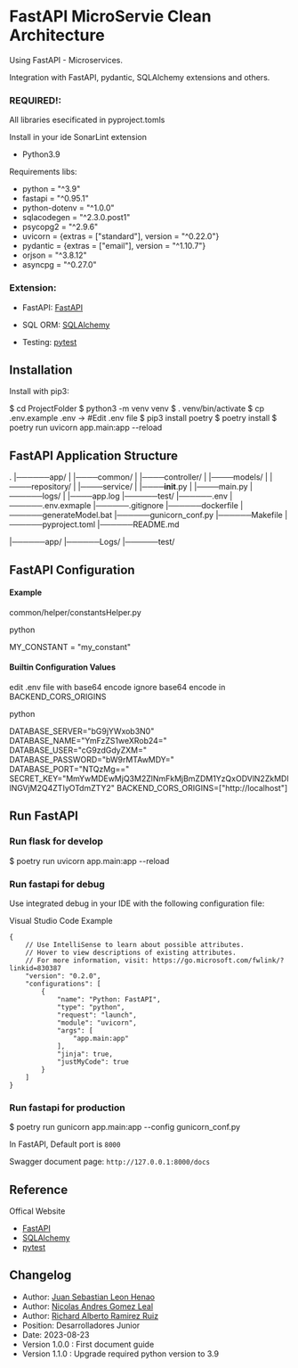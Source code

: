 # FastAPI MicroServie Clean Architecture

Using FastAPI - Microservices.

Integration with FastAPI, pydantic, SQLAlchemy extensions and others.

### REQUIRED!:

All libraries esecificated in pyproject.tomls

Install in your ide SonarLint extension

- Python3.9

Requirements libs:

- python = "^3.9"
- fastapi = "^0.95.1"
- python-dotenv = "^1.0.0"
- sqlacodegen = "^2.3.0.post1"
- psycopg2 = "^2.9.6"
- uvicorn = {extras = ["standard"], version = "^0.22.0"}
- pydantic = {extras = ["email"], version = "^1.10.7"}
- orjson = "^3.8.12"
- asyncpg = "^0.27.0"

### Extension:

- FastAPI: [FastAPI](https://fastapi.tiangolo.com/)

- SQL ORM: [SQLAlchemy](https://www.sqlalchemy.org/)

- Testing: [pytest](https://docs.pytest.org/en/latest/)

## Installation

Install with pip3:



$ cd ProjectFolder
$ python3 -m venv venv
$ . venv/bin/activate
$ cp .env.example .env -> #Edit .env file
$ pip3 install poetry
$ poetry install
$ poetry run uvicorn app.main:app --reload



## FastAPI Application Structure 

.
|──────app/
| |────common/
| |────controller/
| |────models/
| |────repository/
| |────service/
| |────__init__.py
| |────main.py
|──────logs/
| |────app.log
|──────test/
|──────.env
|──────.env.exmaple
|──────.gitignore
|──────dockerfile
|──────generateModel.bat
|──────gunicorn_conf.py
|──────Makefile
|──────pyproject.toml
|──────README.md

|──────app/
|──────Logs/
|──────test/




## FastAPI Configuration

#### Example 

common/helper/constantsHelper.py

python

MY_CONSTANT = "my_constant"



#### Builtin Configuration Values 

edit .env file with base64 encode
ignore base64 encode in BACKEND_CORS_ORIGINS

python

DATABASE_SERVER="bG9jYWxob3N0"
DATABASE_NAME="YmFzZS1weXRob24="
DATABASE_USER="cG9zdGdyZXM="
DATABASE_PASSWORD="bW9rMTAwMDY="
DATABASE_PORT="NTQzMg=="
SECRET_KEY="MmYwMDEwMjQ3M2ZlNmFkMjBmZDM1YzQxODVlN2ZkMDllNGVjM2Q4ZTIyOTdmZTY2"
BACKEND_CORS_ORIGINS=["http://localhost"]


 
## Run FastAPI
### Run flask for develop

$ poetry run uvicorn app.main:app --reload


### Run fastapi for debug

Use integrated debug in your IDE with the following configuration file:

Visual Studio Code Example

```
{
    // Use IntelliSense to learn about possible attributes.
    // Hover to view descriptions of existing attributes.
    // For more information, visit: https://go.microsoft.com/fwlink/?linkid=830387
    "version": "0.2.0",
    "configurations": [
        {
            "name": "Python: FastAPI",
            "type": "python",
            "request": "launch",
            "module": "uvicorn",
            "args": [
                "app.main:app"
            ],
            "jinja": true,
            "justMyCode": true
        }
    ]
}
```

### Run fastapi for production


$ poetry run gunicorn app.main:app --config gunicorn_conf.py



In FastAPI, Default port is `8000`

Swagger document page:  `http://127.0.0.1:8000/docs`

## Reference

Offical Website

- [FastAPI](https://fastapi.tiangolo.com/)
- [SQLAlchemy](https://www.sqlalchemy.org/)
- [pytest](https://docs.pytest.org/en/latest/)

## Changelog

- Author: [Juan Sebastian Leon Henao](mailto:juan.leon@grupomok.com)
- Author: [Nicolas Andres Gomez Leal](mailto:nicolasandresgomez1999@gmail.com)
- Author: [Richard Alberto Ramirez Ruiz](mailto:richardramirez1709@gmail.com)
- Position: Desarrolladores Junior
- Date: 2023-08-23
- Version 1.0.0 : First document guide
- Version 1.1.0 : Upgrade required python version to 3.9